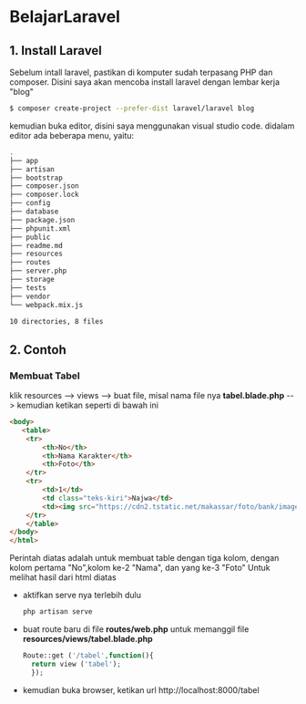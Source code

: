 # BelajarLaravel
## 1. Install Laravel
Sebelum intall laravel, pastikan di komputer sudah terpasang PHP dan composer.
Disini saya akan mencoba install laravel dengan lembar kerja "blog"
```sh
$ composer create-project --prefer-dist laravel/laravel blog
```
kemudian buka editor, disini saya menggunakan visual studio code.
didalam editor ada beberapa menu, yaitu:

```sh
.
├── app
├── artisan
├── bootstrap
├── composer.json
├── composer.lock
├── config
├── database
├── package.json
├── phpunit.xml
├── public
├── readme.md
├── resources
├── routes
├── server.php
├── storage
├── tests
├── vendor
└── webpack.mix.js

10 directories, 8 files
```
  
## 2. Contoh
### Membuat Tabel
klik resources --> views --> buat file, misal nama file nya **tabel.blade.php** --> kemudian ketikan seperti di bawah ini
```html
<body>
   <table>
    <tr>
        <th>No</th>
        <th>Nama Karakter</th>
        <th>Foto</th>
    </tr>
    <tr>
        <td>1</td>
        <td class="teks-kiri">Najwa</td>
        <td><img src="https://cdn2.tstatic.net/makassar/foto/bank/images/najwa-shihab-tema-mata-najwa-malam-ini-link-live-streaming-trans-7.jpg"></td>
    </tr>
    </table>
</body>
</html>
```
Perintah diatas adalah  untuk membuat table dengan tiga kolom, dengan kolom pertama "No",kolom ke-2 "Nama", dan yang ke-3 "Foto"
Untuk melihat hasil dari html diatas 
- aktifkan serve nya terlebih dulu
  ```sh
  php artisan serve
  ```
- buat route baru di file **routes/web.php** untuk memanggil file **resources/views/tabel.blade.php** 
  ```php
  Route::get ('/tabel',function(){
    return view ('tabel');
    });
  ```
- kemudian buka browser, ketikan url 
  http://localhost:8000/tabel
